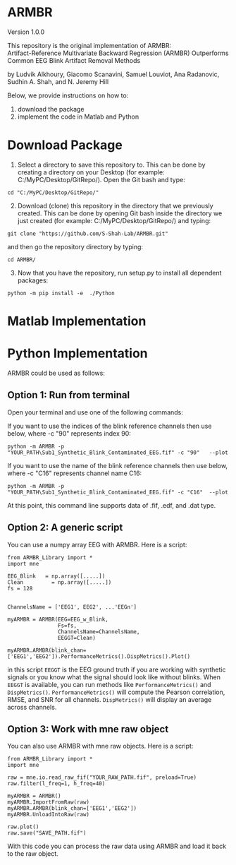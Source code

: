 # ARMBR
Version 1.0.0 

This repository is the original implementation of ARMBR:    
Artifact-Reference Multivariate Backward Regression (ARMBR) Outperforms Common EEG Blink Artifact Removal Methods

by Ludvik Alkhoury, Giacomo Scanavini, Samuel Louviot, Ana Radanovic, Sudhin A. Shah, and N. Jeremy Hill

Below, we provide instructions on how to: 
1) download the package 
2) implement the code in Matlab and Python

# Download Package
1) Select a directory to save this repository to. This can be done by creating a directory on your Desktop (for example: C:/MyPC/Desktop/GitRepo/).
Open the Git bash and type:
```
cd "C:/MyPC/Desktop/GitRepo/"
```

2) Download (clone) this repository in the directory that we previously created. This can be done by opening Git bash inside the directory we just created (for example: C:/MyPC/Desktop/GitRepo/) and typing:
```
git clone "https://github.com/S-Shah-Lab/ARMBR.git"
```
and then go the repository directory by typing:
```
cd ARMBR/
```

3) Now that you have the repository, run setup.py to install all dependent packages:
```
python -m pip install -e  ./Python
```



# Matlab Implementation 



# Python Implementation


ARMBR could be used as follows:

## Option 1: Run from terminal
Open your terminal and use one of the following commands:

If you want to use the indices of the blink reference channels then use below, where -c "90" represents index 90: 
```
python -m ARMBR -p "YOUR_PATH\Sub1_Synthetic_Blink_Contaminated_EEG.fif" -c "90"   --plot
```

If you want to use the name of the blink reference channels then use below, where -c "C16" represents channel name C16: 
```
python -m ARMBR -p "YOUR_PATH\Sub1_Synthetic_Blink_Contaminated_EEG.fif" -c "C16"  --plot
```
At this point, this command line supports data of .fif, .edf, and .dat type.


## Option 2: A generic script
You can use a numpy array EEG with ARMBR. Here is a script:

```
from ARMBR_Library import *
import mne

EEG_Blink	= np.array([.....])
Clean		  = np.array([.....])
fs = 128


ChannelsName = ['EEG1', EEG2', ...'EEGn']

myARMBR = ARMBR(EEG=EEG_w_Blink,
                Fs=fs,
                ChannelsName=ChannelsName,
                EEGGT=Clean)

myARMBR.ARMBR(blink_chan=['EEG1','EEG2']).PerformanceMetrics().DispMetrics().Plot()

```
in this script `EEGGT` is the EEG ground truth if you are working with synthetic signals or you know what the signal should look like without blinks.
When `EEGGT` is available, you can run methods like `PerformanceMetrics()` and `DispMetrics()`. `PerformanceMetrics()` will compute the Pearson correlation, RMSE, and SNR for all channels. `DispMetrics()` will display an average across channels.


## Option 3: Work with mne raw object
You can also use ARMBR with mne raw objects. Here is a script:

```
from ARMBR_Library import *
import mne

raw = mne.io.read_raw_fif("YOUR_RAW_PATH.fif", preload=True)
raw.filter(l_freq=1, h_freq=40)

myARMBR = ARMBR()
myARMBR.ImportFromRaw(raw)
myARMBR.ARMBR(blink_chan=['EEG1','EEG2'])
myARMBR.UnloadIntoRaw(raw)

raw.plot()
raw.save("SAVE_PATH.fif")

```
With this code you can process the raw data using ARMBR and load it back to the raw object.



